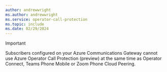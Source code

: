 ```yaml
---
author: andrewwright
ms.author: andrewwright
ms.service: operator-call-protection
ms.topic: include
ms.date: 02/29/2024
---
```


> [!IMPORTANT]
> Subscribers configured on your Azure Communications Gateway cannot use Azure Operator Call Protection (preview) at the same time as Operator Connect, Teams Phone Mobile or Zoom Phone Cloud Peering.